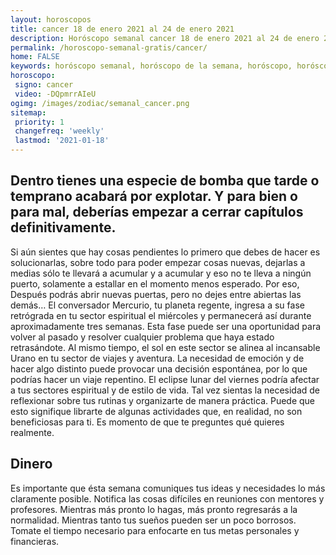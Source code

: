 ```yaml
---
layout: horoscopos
title: cancer 18 de enero 2021 al 24 de enero 2021 
description: Horóscopo semanal cancer 18 de enero 2021 al 24 de enero 2021. Dentro tienes una especie de bomba que tarde o temprano acabará por explotar. Y para bien o para mal, deberías empezar a cerrar capítulos definitivamente.
permalink: /horoscopo-semanal-gratis/cancer/
home: FALSE
keywords: horóscopo semanal, horóscopo de la semana, horóscopo, horóscopo gratis,horóscopos, horóscopo esperanza gracia, horoscopos cancer la semana, horóscopos gratis, Tarot, Astrologia, Zodíaco, cancer, horoscopo gratis, semanal
horoscopo:
 signo: cancer
 video: -DQpmrrAIeU
ogimg: /images/zodiac/semanal_cancer.png
sitemap:
 priority: 1
 changefreq: 'weekly'
 lastmod: '2021-01-18'
---
```




## Dentro tienes una especie de bomba que tarde o temprano acabará por explotar. Y para bien o para mal, deberías empezar a cerrar capítulos definitivamente.

Si aún sientes que hay cosas pendientes lo primero que debes de hacer es solucionarlas, sobre todo para poder empezar cosas nuevas, dejarlas a medias sólo te llevará a acumular y a acumular y eso no te lleva a ningún puerto, solamente a estallar en el momento menos esperado. Por eso, 
Después podrás abrir nuevas puertas, pero no dejes entre abiertas las demás… El conversador Mercurio, tu planeta regente, ingresa a su fase retrógrada en tu sector espiritual el miércoles y permanecerá así durante aproximadamente tres semanas. Esta fase puede ser una oportunidad para volver al pasado y resolver cualquier problema que haya estado retrasándote. Al mismo tiempo, el sol en este sector se alinea al incansable Urano en tu sector de viajes y aventura. La necesidad de emoción y de hacer algo distinto puede provocar una decisión espontánea, por lo que podrías hacer un viaje repentino. 
El eclipse lunar del viernes podría afectar a tus sectores espiritual y de estilo de vida. Tal vez sientas la necesidad de reflexionar sobre tus rutinas y organizarte de manera práctica. Puede que esto signifique librarte de algunas actividades que, en realidad, no son beneficiosas para ti. Es momento de que te preguntes qué quieres realmente.

## Dinero

Es importante que ésta semana comuniques tus ideas y necesidades lo más claramente posible. Notifica las cosas difíciles en reuniones con mentores y profesores. Mientras más pronto lo hagas, más pronto regresarás a la normalidad. Mientras tanto tus sueños pueden ser un poco borrosos. Tomate el tiempo necesario para enfocarte en tus metas personales y financieras.